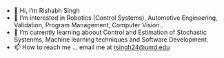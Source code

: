 - 👋 Hi, I’m Rishabh Singh
- 👀 I’m interested in Robotics (Control Systems), Automotive Engineering, Validation, Program Management, Computer Vision..
- 🌱 I’m currently learning aboout Control and Estimation of Stochastic Systenms, Machine learning techniques and Software Development.
- 📫 How to reach me ... email me at rsingh24@umd.edu

<!---
Rish2911/Rish2911 is a ✨ special ✨ repository because its `README.md` (this file) appears on your GitHub profile.
You can click the Preview link to take a look at your changes.
--->
